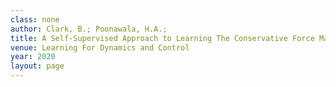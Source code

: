 ```yaml
---
class: none
author: Clark, B.; Poonawala, H.A.;
title: A Self-Supervised Approach to Learning The Conservative Force Map For Robotic Manipulators
venue: Learning For Dynamics and Control
year: 2020
layout: page
---
```


